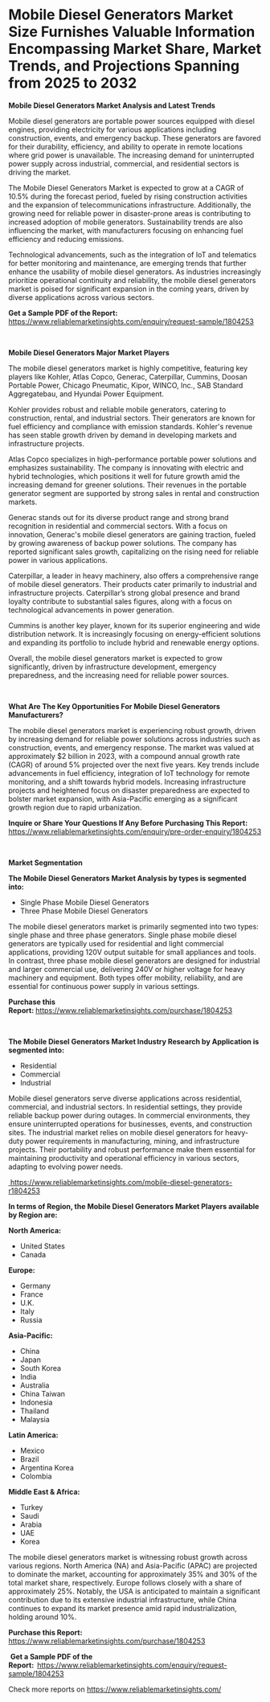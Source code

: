 <p><h1>Mobile Diesel Generators Market Size Furnishes Valuable Information Encompassing Market Share, Market Trends, and Projections Spanning from 2025 to 2032</h1></p><p><strong>Mobile Diesel Generators Market Analysis and Latest Trends</strong></p>
<p><p>Mobile diesel generators are portable power sources equipped with diesel engines, providing electricity for various applications including construction, events, and emergency backup. These generators are favored for their durability, efficiency, and ability to operate in remote locations where grid power is unavailable. The increasing demand for uninterrupted power supply across industrial, commercial, and residential sectors is driving the market.</p><p>The Mobile Diesel Generators Market is expected to grow at a CAGR of 10.5% during the forecast period, fueled by rising construction activities and the expansion of telecommunications infrastructure. Additionally, the growing need for reliable power in disaster-prone areas is contributing to increased adoption of mobile generators. Sustainability trends are also influencing the market, with manufacturers focusing on enhancing fuel efficiency and reducing emissions.</p><p>Technological advancements, such as the integration of IoT and telematics for better monitoring and maintenance, are emerging trends that further enhance the usability of mobile diesel generators. As industries increasingly prioritize operational continuity and reliability, the mobile diesel generators market is poised for significant expansion in the coming years, driven by diverse applications across various sectors.</p></p>
<p><strong>Get a Sample PDF of the Report:&nbsp;</strong> <a href="https://www.reliablemarketinsights.com/enquiry/request-sample/1804253?utm_campaign=2632&utm_medium=2&utm_source=Github&utm_content=ia&utm_term=10042025&utm_id=mobile-diesel-generators">https://www.reliablemarketinsights.com/enquiry/request-sample/1804253</a></p>
<p>&nbsp;</p>
<p><strong>Mobile Diesel Generators Major Market Players</strong></p>
<p><p>The mobile diesel generators market is highly competitive, featuring key players like Kohler, Atlas Copco, Generac, Caterpillar, Cummins, Doosan Portable Power, Chicago Pneumatic, Kipor, WINCO, Inc., SAB Standard Aggregatebau, and Hyundai Power Equipment. </p><p>Kohler provides robust and reliable mobile generators, catering to construction, rental, and industrial sectors. Their generators are known for fuel efficiency and compliance with emission standards. Kohler's revenue has seen stable growth driven by demand in developing markets and infrastructure projects.</p><p>Atlas Copco specializes in high-performance portable power solutions and emphasizes sustainability. The company is innovating with electric and hybrid technologies, which positions it well for future growth amid the increasing demand for greener solutions. Their revenues in the portable generator segment are supported by strong sales in rental and construction markets.</p><p>Generac stands out for its diverse product range and strong brand recognition in residential and commercial sectors. With a focus on innovation, Generac's mobile diesel generators are gaining traction, fueled by growing awareness of backup power solutions. The company has reported significant sales growth, capitalizing on the rising need for reliable power in various applications.</p><p>Caterpillar, a leader in heavy machinery, also offers a comprehensive range of mobile diesel generators. Their products cater primarily to industrial and infrastructure projects. Caterpillar’s strong global presence and brand loyalty contribute to substantial sales figures, along with a focus on technological advancements in power generation.</p><p>Cummins is another key player, known for its superior engineering and wide distribution network. It is increasingly focusing on energy-efficient solutions and expanding its portfolio to include hybrid and renewable energy options. </p><p>Overall, the mobile diesel generators market is expected to grow significantly, driven by infrastructure development, emergency preparedness, and the increasing need for reliable power sources.</p></p>
<p>&nbsp;</p>
<p><strong>What Are The Key Opportunities For Mobile Diesel Generators Manufacturers?</strong></p>
<p><p>The mobile diesel generators market is experiencing robust growth, driven by increasing demand for reliable power solutions across industries such as construction, events, and emergency response. The market was valued at approximately $2 billion in 2023, with a compound annual growth rate (CAGR) of around 5% projected over the next five years. Key trends include advancements in fuel efficiency, integration of IoT technology for remote monitoring, and a shift towards hybrid models. Increasing infrastructure projects and heightened focus on disaster preparedness are expected to bolster market expansion, with Asia-Pacific emerging as a significant growth region due to rapid urbanization.</p></p>
<p><strong>Inquire or Share Your Questions If Any Before Purchasing This Report:</strong> <a href="https://www.reliablemarketinsights.com/enquiry/pre-order-enquiry/1804253?utm_campaign=2632&utm_medium=2&utm_source=Github&utm_content=ia&utm_term=10042025&utm_id=mobile-diesel-generators">https://www.reliablemarketinsights.com/enquiry/pre-order-enquiry/1804253</a></p>
<p>&nbsp;</p>
<p><strong>Market Segmentation</strong></p>
<p><strong>The Mobile Diesel Generators Market Analysis by types is segmented into:</strong></p>
<p><ul><li>Single Phase Mobile Diesel Generators</li><li>Three Phase Mobile Diesel Generators</li></ul></p>
<p><p>The mobile diesel generators market is primarily segmented into two types: single phase and three phase generators. Single phase mobile diesel generators are typically used for residential and light commercial applications, providing 120V output suitable for small appliances and tools. In contrast, three phase mobile diesel generators are designed for industrial and larger commercial use, delivering 240V or higher voltage for heavy machinery and equipment. Both types offer mobility, reliability, and are essential for continuous power supply in various settings.</p></p>
<p><strong>Purchase this Report:&nbsp;</strong><a href="https://www.reliablemarketinsights.com/purchase/1804253?utm_campaign=2632&utm_medium=2&utm_source=Github&utm_content=ia&utm_term=10042025&utm_id=mobile-diesel-generators">https://www.reliablemarketinsights.com/purchase/1804253</a></p>
<p>&nbsp;</p>
<p><strong>The Mobile Diesel Generators Market Industry Research by Application is segmented into:</strong></p>
<p><ul><li>Residential</li><li>Commercial</li><li>Industrial</li></ul></p>
<p><p>Mobile diesel generators serve diverse applications across residential, commercial, and industrial sectors. In residential settings, they provide reliable backup power during outages. In commercial environments, they ensure uninterrupted operations for businesses, events, and construction sites. The industrial market relies on mobile diesel generators for heavy-duty power requirements in manufacturing, mining, and infrastructure projects. Their portability and robust performance make them essential for maintaining productivity and operational efficiency in various sectors, adapting to evolving power needs.</p></p>
<p><a href="https://www.reliablemarketinsights.com/mobile-diesel-generators-r1804253?utm_campaign=2632&utm_medium=2&utm_source=Github&utm_content=ia&utm_term=10042025&utm_id=mobile-diesel-generators">&nbsp;https://www.reliablemarketinsights.com/mobile-diesel-generators-r1804253</a></p>
<p><strong>In terms of Region, the Mobile Diesel Generators Market Players available by Region are:</strong></p>
<p>
    <p> <strong> North America: </strong>
        <ul>
            <li>United States</li>
            <li>Canada</li>
        </ul>
        </p> 
    <p> <strong> Europe: </strong>
        <ul>
            <li>Germany</li>
            <li>France</li>
            <li>U.K.</li>
            <li>Italy</li>
            <li>Russia</li>
        </ul>
        </p> 
    <p> <strong> Asia-Pacific: </strong>
        <ul>
            <li>China</li>
            <li>Japan</li>
            <li>South Korea</li>
            <li>India</li>
            <li>Australia</li>
            <li>China Taiwan</li>
            <li>Indonesia</li>
            <li>Thailand</li>
            <li>Malaysia</li>
        </ul>
        </p> 
    <p> <strong> Latin America: </strong>
        <ul>
            <li>Mexico</li>
            <li>Brazil</li>
            <li>Argentina Korea</li>
            <li>Colombia</li>
        </ul>
        </p> 
    <p> <strong> Middle East & Africa: </strong>
        <ul>
            <li>Turkey</li>
            <li>Saudi</li>
            <li>Arabia</li>
            <li>UAE</li>
            <li>Korea</li>
        </ul>
    </p>
    </p>
<p><p>The mobile diesel generators market is witnessing robust growth across various regions. North America (NA) and Asia-Pacific (APAC) are projected to dominate the market, accounting for approximately 35% and 30% of the total market share, respectively. Europe follows closely with a share of approximately 25%. Notably, the USA is anticipated to maintain a significant contribution due to its extensive industrial infrastructure, while China continues to expand its market presence amid rapid industrialization, holding around 10%.</p></p>
<p><strong>Purchase this Report: </strong><a href="https://www.reliablemarketinsights.com/purchase/1804253?utm_campaign=2632&utm_medium=2&utm_source=Github&utm_content=ia&utm_term=10042025&utm_id=mobile-diesel-generators">https://www.reliablemarketinsights.com/purchase/1804253</a></p>
<p>&nbsp;<strong>Get a Sample PDF of the Report:&nbsp;&nbsp;</strong><a href="https://www.reliablemarketinsights.com/enquiry/request-sample/1804253?utm_campaign=2632&utm_medium=2&utm_source=Github&utm_content=ia&utm_term=10042025&utm_id=mobile-diesel-generators">https://www.reliablemarketinsights.com/enquiry/request-sample/1804253</a></p>
<p><strong></strong></p>
<p>Check more reports on <a href="https://www.reliablemarketinsights.com/?utm_campaign=2632&utm_medium=2&utm_source=Github&utm_content=ia&utm_term=10042025&utm_id=mobile-diesel-generators">https://www.reliablemarketinsights.com/</a></p>